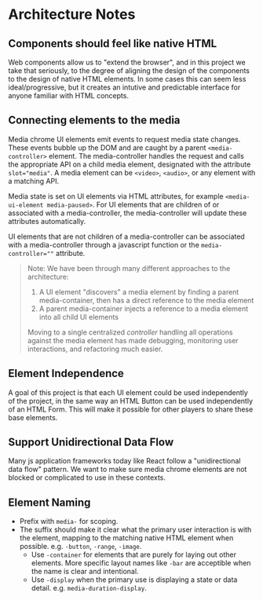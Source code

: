 # Architecture Notes

## Components should feel like native HTML

Web components allow us to "extend the browser", and in this project we take that seriously, to the degree of aligning the design of the components to the design of native HTML elements. In some cases this can seem less ideal/progressive, but it creates an intutive and predictable interface for anyone familiar with HTML concepts.

## Connecting elements to the media

Media chrome UI elements emit events to request media state changes. These events bubble up the DOM and are caught by a parent `<media-controller>` element. The media-controller handles the request and calls the appropriate API on a child media element, designated with the attribute `slot="media"`. A media element can be `<video>`, `<audio>`, or any element with a matching API.

Media state is set on UI elements via HTML attributes, for example `<media-ui-element media-paused>`. For UI elements that are children of or associated with a media-controller, the media-controller will update these attributes automatically.

UI elements that are not children of a media-controller can be associated with a media-controller through a javascript function or the `media-controller=""` attribute.

> Note: We have been through many different approaches to the architecture:
>
> 1. A UI element "discovers" a media element by finding a parent media-container, then has a direct reference to the media element
> 2. A parent media-container injects a reference to a media element into all child UI elements
>
> Moving to a single centralized _controller_ handling all operations against the media element has made debugging, monitoring user interactions, and refactoring much easier.

## Element Independence

A goal of this project is that each UI element could be used independently of the project, in the same way an HTML Button can be used independently of an HTML Form. This will make it possible for other players to share these base elements.

## Support Unidirectional Data Flow

Many js application frameworks today like React follow a "unidirectional data flow" pattern. We want to make sure media chrome elements are not blocked or complicated to use in these contexts.

## Element Naming

- Prefix with `media-` for scoping.
- The suffix should make it clear what the primary user interaction is with the element, mapping to the matching native HTML element when possible. e.g. `-button`, `-range`, `-image`.
  - Use `-container` for elements that are purely for laying out other elements. More specific layout names like `-bar` are acceptible when the name is clear and intentional.
  - Use `-display` when the primary use is displaying a state or data detail. e.g. `media-duration-display`.
